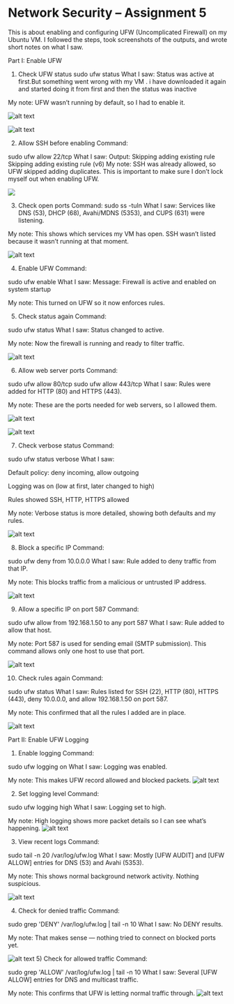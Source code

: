 # Network Security – Assignment 5

This is about enabling and configuring UFW (Uncomplicated Firewall) on my Ubuntu VM. I followed the steps, took screenshots of the outputs, and wrote short notes on what I saw.



Part I: Enable UFW
1) Check UFW status
sudo ufw status
What I saw:
Status was active at first.But something went wrong with my VM . i have downloaded it again and started doing it from first and then the status was inactive

My note:
UFW wasn’t running by default, so I had to enable it.

![alt text](image.png)

![alt text](image-1.png)

2) Allow SSH before enabling
Command:


sudo ufw allow 22/tcp
What I saw:
Output:
Skipping adding existing rule
Skipping adding existing rule (v6)
My note:
SSH was already allowed, so UFW skipped adding duplicates. This is important to make sure I don’t lock myself out when enabling UFW.

![](image-2.png)


3) Check open ports
Command:
sudo ss -tuln
What I saw:
Services like DNS (53), DHCP (68), Avahi/MDNS (5353), and CUPS (631) were listening.

My note:
This shows which services my VM has open. SSH wasn’t listed because it wasn’t running at that moment.

![alt text](image-3.png)


4) Enable UFW
Command:


sudo ufw enable
What I saw:
Message: Firewall is active and enabled on system startup

My note:
This turned on UFW so it now enforces rules.



5) Check status again
Command:


sudo ufw status
What I saw:
Status changed to active.

My note:
Now the firewall is running and ready to filter traffic.

![alt text](image-4.png)

6) Allow web server ports
Command:


sudo ufw allow 80/tcp
sudo ufw allow 443/tcp
What I saw:
Rules were added for HTTP (80) and HTTPS (443).

My note:
These are the ports needed for web servers, so I allowed them.

![alt text](image-5.png)

![alt text](image-6.png)

7) Check verbose status
Command:


sudo ufw status verbose
What I saw:

Default policy: deny incoming, allow outgoing

Logging was on (low at first, later changed to high)

Rules showed SSH, HTTP, HTTPS allowed

My note:
Verbose status is more detailed, showing both defaults and my rules.

![alt text](image-7.png)

8) Block a specific IP
Command:


sudo ufw deny from 10.0.0.0
What I saw:
Rule added to deny traffic from that IP.

My note:
This blocks traffic from a malicious or untrusted IP address.

![alt text](image-8.png)

9) Allow a specific IP on port 587
Command:


sudo ufw allow from 192.168.1.50 to any port 587
What I saw:
Rule added to allow that host.

My note:
Port 587 is used for sending email (SMTP submission). This command allows only one host to use that port.

![alt text](image-9.png)

10) Check rules again
Command:


sudo ufw status
What I saw:
Rules listed for SSH (22), HTTP (80), HTTPS (443), deny 10.0.0.0, and allow 192.168.1.50 on port 587.

My note:
This confirmed that all the rules I added are in place.

![alt text](image-10.png)

Part II: Enable UFW Logging
1) Enable logging
Command:


sudo ufw logging on
What I saw:
Logging was enabled.

My note:
This makes UFW record allowed and blocked packets.
![alt text](image-11.png)


2) Set logging level
Command:


sudo ufw logging high
What I saw:
Logging set to high.

My note:
High logging shows more packet details so I can see what’s happening.
![alt text](image-12.png)

3) View recent logs
Command:


sudo tail -n 20 /var/log/ufw.log
What I saw:
Mostly [UFW AUDIT] and [UFW ALLOW] entries for DNS (53) and Avahi (5353).

My note:
This shows normal background network activity. Nothing suspicious.

![alt text](image-13.png)

4) Check for denied traffic
Command:


sudo grep 'DENY' /var/log/ufw.log | tail -n 10
What I saw:
No DENY results.

My note:
That makes sense — nothing tried to connect on blocked ports yet.

![alt text](7.png)
5) Check for allowed traffic
Command:


sudo grep 'ALLOW' /var/log/ufw.log | tail -n 10
What I saw:
Several [UFW ALLOW] entries for DNS and multicast traffic.

My note:
This confirms that UFW is letting normal traffic through.
![alt text](7.png)
